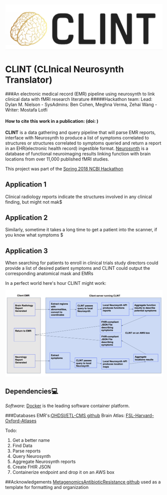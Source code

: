 ![CLINT logo](docs/ClintLogo.png)

# CLINT (CLInical Neurosynth Translator)
###An electronic medical record (EMR) pipeline using neurosynth to link clinical data with fMRI research literature
#####Hackathon team: Lead: Dylan M. Nielson - SysAdmins: Ben Cohen, Meghna Verma, Zehai Wang - Writer: Mostafa Lotfi

#### How to cite this work in a publication:  (doi: )

**CLINT** is a data gathering and query pipeline that will parse EMR reports, interface with Neurosynth to produce a list of symptoms correlated to structures or structures correlated to symptoms queried and return a report in an EHR(electronic health record) ingestible format.
[Neurosynth](http://neurosynth.org/) is a database of functional neuroimaging results linking function with brain locations from over 11,000 published fMRI studies.

This project was part of the [Spring 2018 NCBI Hackathon](https://docs.google.com/document/d/18LTB50P15sEGclj4fEFyk3_EftxbiZ5HiMomv0yRuLQ/edit)


## Application 1
Clinical radiology reports indicate the structures involved in any clinical finding, but might not mak$

## Application 2
Similarly, sometime it takes a long time to get a patient into the scanner, if you know what symptoms $

## Application 3
When searching for patients to enroll in clinical trials study directors could provide a list of desired patient symptoms and CLINT could output the corresponding anatomical mask and EMRs

In a perfect world here's hour CLINT might work:

![CLINT Workflow](docs/clint_workflow.png)

## Dependencies:computer:

*Software*: [Docker](https://www.docker.com/) is the leading software container platform.

###Databases
EMR's:[OHDSI/ETL-CMS github](https://github.com/OHDSI/ETL-CMS)
Brain Atlas: [FSL-Harvard-Oxford-Atlases](http://neuro.debian.net/pkgs/fsl-harvard-oxford-atlases.html)


Todo:
1. Get a better name
2. Find Data
3. Parse reports
4. Query Neurosynth
5. Aggregate Neurosynth reports
6. Create FHIR JSON
7. Containerize endpoint and drop it on an AWS box


##Acknowledgements
[MetagenomicsAntibioticResistance github](https://github.com/NCBI-Hackathons/MetagenomicAntibioticResistance/blob/master/README.md) used as a template for formatting and organization


